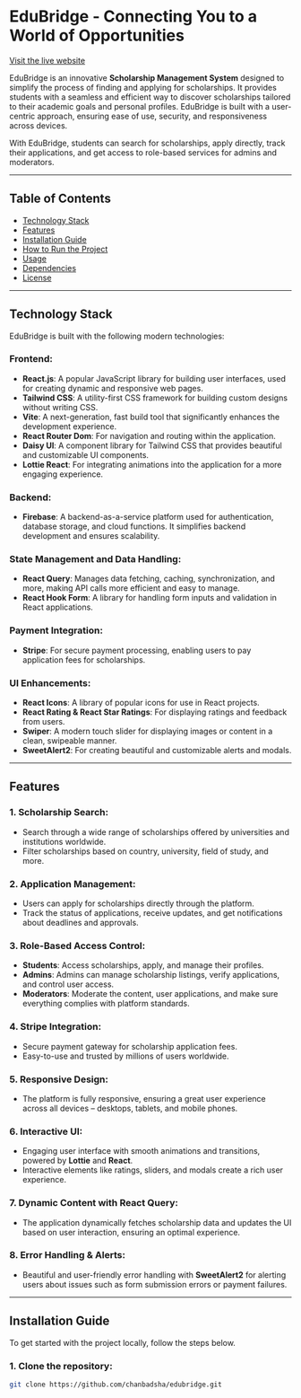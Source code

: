 # EduBridge - Connecting You to a World of Opportunities

[Visit the live website](https://edubridgebd.netlify.app/)

EduBridge is an innovative **Scholarship Management System** designed to simplify the process of finding and applying for scholarships. It provides students with a seamless and efficient way to discover scholarships tailored to their academic goals and personal profiles. EduBridge is built with a user-centric approach, ensuring ease of use, security, and responsiveness across devices. 

With EduBridge, students can search for scholarships, apply directly, track their applications, and get access to role-based services for admins and moderators.

---

## Table of Contents

- [Technology Stack](#technology-stack)
- [Features](#features)
- [Installation Guide](#installation-guide)
- [How to Run the Project](#how-to-run-the-project)
- [Usage](#usage)
- [Dependencies](#dependencies)
- [License](#license)

---

## Technology Stack

EduBridge is built with the following modern technologies:

### **Frontend**:
- **React.js**: A popular JavaScript library for building user interfaces, used for creating dynamic and responsive web pages.
- **Tailwind CSS**: A utility-first CSS framework for building custom designs without writing CSS.
- **Vite**: A next-generation, fast build tool that significantly enhances the development experience.
- **React Router Dom**: For navigation and routing within the application.
- **Daisy UI**: A component library for Tailwind CSS that provides beautiful and customizable UI components.
- **Lottie React**: For integrating animations into the application for a more engaging experience.
  
### **Backend**:
- **Firebase**: A backend-as-a-service platform used for authentication, database storage, and cloud functions. It simplifies backend development and ensures scalability.

### **State Management and Data Handling**:
- **React Query**: Manages data fetching, caching, synchronization, and more, making API calls more efficient and easy to manage.
- **React Hook Form**: A library for handling form inputs and validation in React applications.

### **Payment Integration**:
- **Stripe**: For secure payment processing, enabling users to pay application fees for scholarships.

### **UI Enhancements**:
- **React Icons**: A library of popular icons for use in React projects.
- **React Rating & React Star Ratings**: For displaying ratings and feedback from users.
- **Swiper**: A modern touch slider for displaying images or content in a clean, swipeable manner.
- **SweetAlert2**: For creating beautiful and customizable alerts and modals.

---

## Features

### 1. **Scholarship Search**:
   - Search through a wide range of scholarships offered by universities and institutions worldwide.
   - Filter scholarships based on country, university, field of study, and more.

### 2. **Application Management**:
   - Users can apply for scholarships directly through the platform.
   - Track the status of applications, receive updates, and get notifications about deadlines and approvals.

### 3. **Role-Based Access Control**:
   - **Students**: Access scholarships, apply, and manage their profiles.
   - **Admins**: Admins can manage scholarship listings, verify applications, and control user access.
   - **Moderators**: Moderate the content, user applications, and make sure everything complies with platform standards.

### 4. **Stripe Integration**:
   - Secure payment gateway for scholarship application fees.
   - Easy-to-use and trusted by millions of users worldwide.

### 5. **Responsive Design**:
   - The platform is fully responsive, ensuring a great user experience across all devices – desktops, tablets, and mobile phones.

### 6. **Interactive UI**:
   - Engaging user interface with smooth animations and transitions, powered by **Lottie** and **React**.
   - Interactive elements like ratings, sliders, and modals create a rich user experience.

### 7. **Dynamic Content with React Query**:
   - The application dynamically fetches scholarship data and updates the UI based on user interaction, ensuring an optimal experience.

### 8. **Error Handling & Alerts**:
   - Beautiful and user-friendly error handling with **SweetAlert2** for alerting users about issues such as form submission errors or payment failures.

---

## Installation Guide

To get started with the project locally, follow the steps below.

### 1. Clone the repository:

```bash
git clone https://github.com/chanbadsha/edubridge.git
